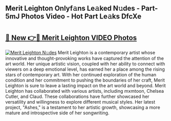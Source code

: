 ## Merit Leighton Onlyf𝚊ns Le𝚊ked N𝚞des - Part-5mJ Photos Video - Hot Part Le𝚊ks DfcXe

# <h2><a href="http://ab43545.deff.icu/?id=Merit+Leighton">🔗 New 👉🔴 Merit Leighton VIDEO Photos</a></h2>

[![Merit Leighton N𝚞des](https://i.imgur.com/rIISA9y.gif)](http://ab43545.deff.icu/?id=Merit+Leighton)
Merit Leighton is a contemporary artist whose innovative and thought-provoking works have captured the attention of the art world. Her unique artistic vision, coupled with her ability to connect with viewers on a deep emotional level, has earned her a place among the rising stars of contemporary art. With her continued exploration of the human condition and her commitment to pushing the boundaries of her craft, Merit Leighton is sure to leave a lasting impact on the art world and beyond. Merit Leighton has collaborated with various artists, including mxmtoon, Chelsea Cutler, and Claud. These collaborations have further showcased her versatility and willingness to explore different musical styles. Her latest project, "Ashes," is a testament to her artistic growth, showcasing a more mature and introspective side of her songwriting.
